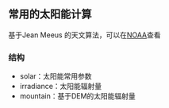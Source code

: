 ## 常用的太阳能计算

基于Jean Meeus 的天文算法，可以在[NOAA](https://gml.noaa.gov/grad/solcalc/calcdetails.html)查看



### 结构

- solar：太阳能常用参数
- irradiance：太阳能辐射量
- mountain：基于DEM的太阳能辐射量

